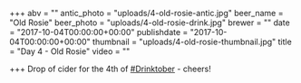 +++
abv = ""
antic_photo = "uploads/4-old-rosie-antic.jpg"
beer_name = "Old Rosie"
beer_photo = "uploads/4-old-rosie-drink.jpg"
brewer = ""
date = "2017-10-04T00:00:00+00:00"
publishdate = "2017-10-04T00:00:00+00:00"
thumbnail = "uploads/4-old-rosie-thumbnail.jpg"
title = "Day 4 - Old Rosie"
video = ""

+++
Drop of cider for the 4th of [#Drinktober](https://www.facebook.com/hashtag/drinktober?epa=HASHTAG) - cheers!